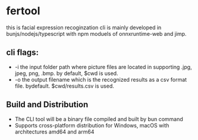 # fertool
this is facial expression recoginzation cli is mainly developed in bunjs/nodejs/typescript with npm moduels of onnxruntime-web and jimp.
## cli flags:
- -i the input folder path where picture files are located in supporting .jpg, jpeg, png, .bmp. by default, $cwd is used.
- -o the output filename which is the recognized results as a csv format file. bydefault. $cwd/results.csv is used.

## Build and Distribution
- The CLI tool will be a binary file compiled and built by bun command
- Supports cross-platform distribution for Windows, macOS with architectures amd64 and arm64